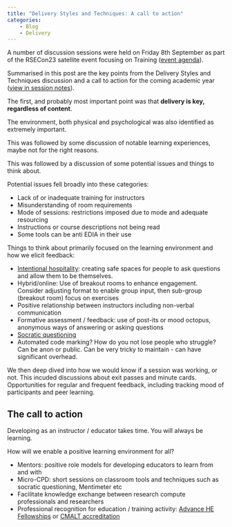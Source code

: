 ```yaml
---
title: "Delivery Styles and Techniques: A call to action"
categories: 
    - Blog
    - Delivery
---
```


A number of discussion sessions were held on Friday 8th September as part of the RSECon23 satellite event focusing on Training ([event agenda](https://pipgrylls.github.io/RSECon23-Training-Satellite-Event/information/organisation/Schedule/)).

Summarised in this post are the key points from the Delivery Styles and Techniques discussion and a call to action for the coming academic year ([view in session notes](https://docs.google.com/document/d/1orSl9uD-lx0TFo0xDaOSfXKwvJMIKZCSt7WE_YDb7BQ/edit)).

The first, and probably most important point was that **delivery is key, regardless of content**.

The environment, both physical and psychological was also identified as extremely important.

This was followed by some discussion of notable learning experiences, maybe not for the right reasons.

This was followed by a discussion of some potential issues and things to think about.

Potential issues fell broadly into these categories:

* Lack of or inadequate training for instructors
* Misunderstanding of room requirements
* Mode of sessions: restrictions imposed due to mode and adequate resourcing
* Instructions or course descriptions not being read
* Some tools can be anti EDIA in their use

Things to think about primarily focused on the learning environment and how we elicit feedback:

* [Intentional hospitality](https://blogs.ucl.ac.uk/digital-education/2021/11/08/intentional-hospitality/): creating safe spaces for people to ask questions and allow them to be themselves.
* Hybrid/online: Use of breakout rooms to enhance engagement. Consider adjusting format to enable group input, then sub-group (breakout room) focus on exercises
* Positive relationship between instructors including non-verbal communication
* Formative assessment / feedback: use of post-its or mood octopus, anonymous ways of answering or asking questions
* [Socratic questioning](https://cetl.uconn.edu/resources/teaching-your-course/leading-effective-discussions/socratic-questions/)
* Automated code marking? How do you not lose people who struggle? Can be anon or public. Can be very tricky to maintain - can have significant overhead.

We then deep dived into how we would know if a session was working, or not. This incuded discussions about exit passes and minute cards. Opportunities for regular and frequent feedback, including tracking mood of participants and peer learning.

## The call to action

Developing as an instructor / educator takes time. You will always be learning.

How will we enable a positive learning environment for all?

* Mentors: positive role models for developing educators to learn from and with
* Micro-CPD: short sessions on classroom tools and techniques such as socratic questioning, Mentimeter etc
* Facilitate knowledge exchange between research compute professionals and researchers
* Professional recognition for education / training activity: [Advance HE Fellowships](https://advance-he.ac.uk/fellowship) or [CMALT accreditation](https://www.alt.ac.uk/certified-membership)